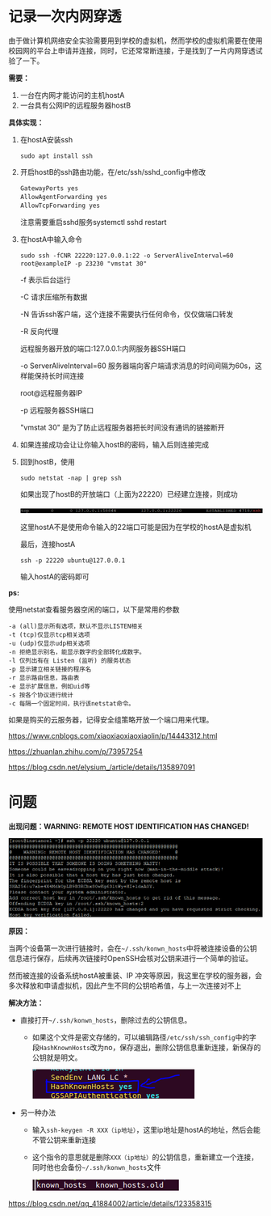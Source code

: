 # 记录一次内网穿透

由于做计算机网络安全实验需要用到学校的虚拟机，然而学校的虚拟机需要在使用校园网的平台上申请并连接，同时，它还常常断连接，于是找到了一片内网穿透试验了一下。

**需要：**

1. 一台在内网才能访问的主机hostA
2. 一台具有公网IP的远程服务器hostB

**具体实现：**

1. 在hostA安装ssh

   ```shell
   sudo apt install ssh
   ```

2. 开启hostB的ssh路由功能，在/etc/ssh/sshd_config中修改

   ```c++
   GatewayPorts yes
   AllowAgentForwarding yes
   AllowTcpForwarding yes
   ```

   注意需要重启sshd服务systemctl sshd restart

3. 在hostA中输入命令

   ```shell
   sudo ssh -fCNR 22220:127.0.0.1:22 -o ServerAliveInterval=60 root@exampleIP -p 23230 "vmstat 30"
   ```

   -f 表示后台运行

   -C 请求压缩所有数据

   -N 告诉ssh客户端，这个连接不需要执行任何命令，仅仅做端口转发

   -R 反向代理

   远程服务器开放的端口:127.0.0.1:内网服务器SSH端口

   -o ServerAliveInterval=60 服务器端向客户端请求消息的时间间隔为60s，这样能保持长时间连接

   root@远程服务器IP

   -p 远程服务器SSH端口

   "vmstat 30" 是为了防止远程服务器把长时间没有通讯的链接断开

4. 如果连接成功会让让你输入hostB的密码，输入后则连接完成

5. 回到hostB，使用

   ```shell
   sudo netstat -nap | grep ssh
   ```

   如果出现了hostB的开放端口（上面为22220）已经建立连接，则成功

   ![image-20240412192157265](一次内网穿透.assets/image-20240412192157265.png)

   这里hostA不是使用命令输入的22端口可能是因为在学校的hostA是虚拟机

   最后，连接hostA

   ```shell
   ssh -p 22220 ubuntu@127.0.0.1
   ```

   输入hostA的密码即可

**ps:**

使用netstat查看服务器空闲的端口，以下是常用的参数

```
-a (all)显示所有选项，默认不显示LISTEN相关
-t (tcp)仅显示tcp相关选项
-u (udp)仅显示udp相关选项
-n 拒绝显示别名，能显示数字的全部转化成数字。
-l 仅列出有在 Listen (监听) 的服务状态
-p 显示建立相关链接的程序名
-r 显示路由信息，路由表
-e 显示扩展信息，例如uid等
-s 按各个协议进行统计
-c 每隔一个固定时间，执行该netstat命令。
```

如果是购买的云服务器，记得安全组策略开放一个端口用来代理。

https://www.cnblogs.com/xiaoxiaoxiaoxiaolin/p/14443312.html

https://zhuanlan.zhihu.com/p/73957254

https://blog.csdn.net/elysium_/article/details/135897091



# 问题

**出现问题：WARNING: REMOTE HOST IDENTIFICATION HAS CHANGED!**

![image-20240427161316081](一次内网穿透.assets/image-20240427161316081.png)

**原因：**

当两个设备第一次进行链接时，会在`~/.ssh/konwn_hosts`中将被连接设备的公钥信息进行保存，后续再次链接时OpenSSH会核对公钥来进行一个简单的验证。

然而被连接的设备系统hostA被重装、IP 冲突等原因，我这里在学校的服务器，会多次释放和申请虚拟机，因此产生不同的公钥哈希值，与上一次连接对不上

**解决方法：**

- 直接打开`~/.ssh/konwn_hosts`，删除过去的公钥信息。

  - 如果这个文件是密文存储的，可以编辑路径`/etc/ssh/ssh_config`中的字段`HashKnownHosts`改为no，保存退出，删除公钥信息重新连接，新保存的公钥就是明文。

    ![image-20240427162855022](一次内网穿透.assets/image-20240427162855022.png)

- 另一种办法

  - 输入`ssh-keygen -R XXX（ip地址）`，这里ip地址是hostA的地址，然后会能不管公钥来重新连接

  - 这个指令的意思就是删除`XXX（ip地址）`的公钥信息，重新建立一个连接，同时他也会备份`~/.ssh/konwn_hosts`文件

    ![image-20240427162835134](一次内网穿透.assets/image-20240427162835134.png)

https://blog.csdn.net/qq_41884002/article/details/123358315